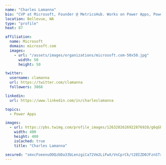 ```yaml
---
name: "Charles Lamanna"
bio: "CVP at Microsoft, Founder @ MetricsHub. Works on Power Apps, Power Automate, Power Virtual Agent, Common Data Service and Dynamics 365."
location: Bellevue, WA
type: "profile"
heat: 87

affiliation:
  name: Microsoft
  domain: microsoft.com
  images:
    - url: "/assets/images/organizations/microsoft.com-50x50.jpg"
      width: 50
      height: 50

twitter:
  username: clamanna
  url: https://twitter.com/clamanna
  followers: 3868

linkedin:
  url: https://www.linkedin.com/in/charleslamanna

topics:
  - Power Apps

images:
  - url: https://pbs.twimg.com/profile_images/1263202626922876928/g6qGbHZ-_400x400.jpg
    width: 400
    height: 400
    isCached: true
    title: "Charles Lamanna"

secured: "smxcFoeenuOOQzbDa33bLenzgiCa72Vm2LiFwX/VnCprCk/t28IZD0JFznSTxo2ckcfhjAlEiz/lceOk1DQQCWtXR4VYLKmftk3VNsmDucfjai6Cz91os61QtSoHX0AFXPe0I7b8hLKuiHyxbY4enfUw01HRXjt+WNmcD5l5s2m527quIIQNea4w6e5PJ6yowMY6DV31ycn7CeTzz4dQ6o4uSE4oe/uGgnbcczs9WDgAsq31j8wc0QrjQWaK7vAjd3VqpL5He9LBGHUROfWN+v3kPgKMu6OD9ZR5ayOgkXjYy3JyMZjqZYFygqBh4H5ZQP7NFMr4tVZLBTAlIN1x1xeNHKj6OMfSvyMDhpeerNA1LFbDJvDKxJl2DfGgWgSReu3mD5KdYqiiT7tFNBkcE20sjp4Jgv2m+hnegE9mP6Y=;VrOE1CkUHKN8n78ixKadVQ=="
---
```


